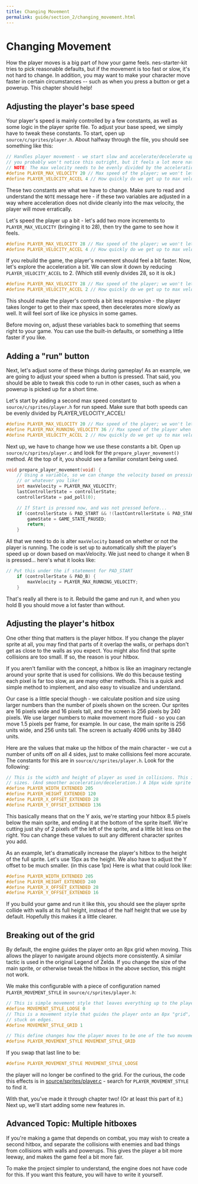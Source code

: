 ```yaml
---
title: Changing Movement
permalink: guide/section_2/changing_movement.html
---
```

# Changing Movement

How the player moves is a big part of how your game feels. nes-starter-kit tries to pick reasonable defaults, but if the
movement is too fast or slow, it's not hard to change. In addition, you may want to make your character move faster in
certain circumstances -- such as when you press a button or get a powerup. This chapter should help!

## Adjusting the player's base speed

Your player's speed is mainly controlled by a few constants, as well as some logic in the player sprite file. 
To adjust your base speed, we simply have to tweak these constants. To start, open up `source/c/sprites/player.h`.
About halfway through the file, you should see something like this: 

```c
// Handles player movement - we start slow and accelerate/decelerate up to a max speed. As a player,
// you probably won't notice this outright, but it feels a lot more natural like this.
// NOTE: The max velocity needs to be evenly divided by the acceleration. (Eg 20/4 = 5)
#define PLAYER_MAX_VELOCITY 20 // Max speed of the player; we won't let you go past this.
#define PLAYER_VELOCITY_ACCEL 4 // How quickly do we get up to max velocity? 
```

These two constants are what we have to change. Make sure to read and understand the `NOTE` message here -
if these two variables are adjusted in a way where acceleration does not divide cleanly into the max 
velocity, the player will move erratically. 

Let's speed the player up a bit - let's add two more increments to `PLAYER_MAX_VELOCITY` (bringing it to 28),
then try the game to see how it feels. 

```c
#define PLAYER_MAX_VELOCITY 28 // Max speed of the player; we won't let you go past this.
#define PLAYER_VELOCITY_ACCEL 4 // How quickly do we get up to max velocity? 
```

If you rebuild the game, the player's movement should feel a bit faster. Now, let's explore the 
acceleration a bit. We can slow it down by reducing `PLAYER_VELOCITY_ACCEL` to 2. (Which still
evenly divides 28, so it is ok.)

```c
#define PLAYER_MAX_VELOCITY 28 // Max speed of the player; we won't let you go past this.
#define PLAYER_VELOCITY_ACCEL 2 // How quickly do we get up to max velocity? 
```

This should make the player's controls a bit less responsive - the player takes longer to get
to their max speed, then decelerates more slowly as well. It will feel sort of like ice physics in 
some games. 

Before moving on, adjust these variables back to something that seems right to your game. You can use
the built-in defaults, or something a little faster if you like.

## Adding a "run" button

Next, let's adjust some of these things during gameplay! As an example, we are going to adjust your speed when a button
is pressed. That said, you should be able to tweak this code to run in other cases, such as when a powerup is picked up 
for a short time.

Let's start by adding a second max speed constant to `source/c/sprites/player.h` for run speed. Make sure that both speeds
can be evenly divided by PLAYER_VELOCITY_ACCEL! 

```c
#define PLAYER_MAX_VELOCITY 20 // Max speed of the player; we won't let you go past this.
#define PLAYER_MAX_RUNNING_VELOCITY 36 // Max speed of the player when running.
#define PLAYER_VELOCITY_ACCEL 2 // How quickly do we get up to max velocity? 
```

Next up, we have to change how we use these constants a bit. Open up `source/c/sprites/player.c` and look for the 
`prepare_player_movement()` method. At the top of it, you should see a familiar constant being used. 

```c
void prepare_player_movement(void) {
    // Using a variable, so we can change the velocity based on pressing a button, having a special item,
    // or whatever you like!
    int maxVelocity = PLAYER_MAX_VELOCITY;
    lastControllerState = controllerState;
    controllerState = pad_poll(0);

    // If Start is pressed now, and was not pressed before...
    if (controllerState & PAD_START && !(lastControllerState & PAD_START)) {
        gameState = GAME_STATE_PAUSED;
        return;
    }
```

All that we need to do is alter `maxVelocity` based on whether or not the player is running. The code is set
up to automatically shift the player's speed up or down based on maxVelocity. We just need to change it when B
is pressed... here's what it looks like: 

```c
// Put this under the if statement for PAD_START
    if (controllerState & PAD_B) {
        maxVelocity = PLAYER_MAX_RUNNING_VELOCITY;
    }
```
That's really all there is to it. Rebuild the game and run it, and when you hold B you should move a lot faster
than without. 

## Adjusting the player's hitbox

One other thing that matters is the player hitbox. If you change the player sprite at all, you may find that parts
of it overlap the walls, or perhaps don't get as close to the walls as you expect. You might also find that sprite
collisions are too small. If so, the reason is your hitbox.

If you aren't familiar with the concept, a hitbox is like an imaginary rectangle around your sprite that is used
for collisions. We do this because testing each pixel is far too slow, as are many other methods. This is a quick
and simple method to implement, and also easy to visualize and understand.

Our case is a little special though - we calculate position and size using larger numbers than the number of pixels
shown on the screen. Our sprites are 16 pixels wide and 16 pixels tall, and the screen is 256 pixels by 240 pixels.
We use larger numbers to make movement more fluid - so you can move 1.5 pixels per frame, for example. In our case,
the main sprite is 256 units wide, and 256 units tall. The screen is actually 4096 units by 3840 units. 

Here are the values that make up the hitbox of the main character - we cut a number of units off on all 4 sides, just
to make collisions feel more accurate. The constants for this are in `source/c/sprites/player.h`. Look for the following:

```c
// This is the width and height of player as used in collisions. This is shifted by 4 to allow for sub-pixel
// sizes. (And smoother acceleration/deceleration.) A 16px wide sprite is 256 units here.
#define PLAYER_WIDTH_EXTENDED 205
#define PLAYER_HEIGHT_EXTENDED 120
#define PLAYER_X_OFFSET_EXTENDED 28
#define PLAYER_Y_OFFSET_EXTENDED 136

```

This basically means that on the Y axis, we're starting your hitbox 8.5 pixels below the main sprite, and ending it 
at the bottom of the sprite itself. We're cutting just shy of 2 pixels off the left of the sprite, and a little bit less 
on the right. You can change these values to suit any different character sprites you add.

As an example, let's dramatically increase the player's hitbox to the height of the full sprite. Let's use 15px as the
height. We also have to adjust the Y offset to be much smaller. (in this case 1px) Here is what that could look like: 

```c
#define PLAYER_WIDTH_EXTENDED 205
#define PLAYER_HEIGHT_EXTENDED 240
#define PLAYER_X_OFFSET_EXTENDED 28
#define PLAYER_Y_OFFSET_EXTENDED 16
```

If you build your game and run it like this, you should see the player sprite collide with walls at its full height,
instead of the half height that we use by default. Hopefully this makes it a little clearer.

## Breaking out of the grid

By default, the engine guides the player onto an 8px grid when moving. This allows the player to navigate around 
objects more consistently. A similar tactic is used in the original Legend of Zelda. If you change the size of the
main sprite, or otherwise tweak the hitbox in the above section, this might not work.

We make this configurable with a piece of configuration named `PLAYER_MOVEMENT_STYLE` in `source/c/sprites/player.h`:

```c
// This is simple movement style that leaves everything up to the player.
#define MOVEMENT_STYLE_LOOSE 0
// This is a movement style that guides the player onto an 8px "grid", to make it harder to get
// stuck on edges. 
#define MOVEMENT_STYLE_GRID 1

// This define changes how the player moves to be one of the two movement styles above.
#define PLAYER_MOVEMENT_STYLE MOVEMENT_STYLE_GRID
```

If you swap that last line to be: 
```c
#define PLAYER_MOVEMENT_STYLE MOVEMENT_STYLE_LOOSE
```

the player will no longer be confined to the grid. For the curious, the code this effects is in 
[source/sprites/player.c](../../source/c/sprites/player.c) - search for `PLAYER_MOVEMENT_STYLE` to find it.


With that, you've made it through chapter two! (Or at least this part of it.) Next up, we'll start adding some new
features in. 

## Advanced Topic: Multiple hitboxes

If you're making a game that depends on combat, you may wish to create a second hitbox, and separate the collisions with
enemies and bad things from collisions with walls and powerups. This gives the player a bit more leeway, and makes the game
feel a bit more fair. 

To make the project simpler to understand, the engine does not have code for this. If you want this feature, you will have
to write it yourself.